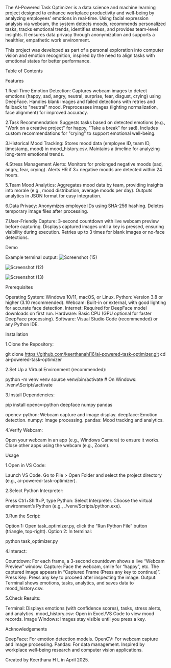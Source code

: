 The AI-Powered Task Optimizer is a data science and machine learning project designed to enhance workplace productivity and well-being by analyzing employees' emotions in real-time.
Using facial expression analysis via webcam, the system detects moods, recommends personalized tasks, tracks emotional trends, identifies stress, and provides team-level insights. 
It ensures data privacy through anonymization and supports a healthier, empathetic work environment.

This project was developed as part of a personal exploration into computer vision and emotion recognition, inspired by the need to align tasks with emotional states for better performance.

Table of Contents

Features

1.Real-Time Emotion Detection:
Captures webcam images to detect emotions (happy, sad, angry, neutral, surprise, fear, disgust, crying) using DeepFace.
Handles blank images and failed detections with retries and fallback to "neutral" mood.
Preprocesses images (lighting normalization, face alignment) for improved accuracy.

2.Task Recommendation:
Suggests tasks based on detected emotions (e.g., "Work on a creative project" for happy, "Take a break" for sad).
Includes custom recommendations for "crying" to support emotional well-being.

3.Historical Mood Tracking:
Stores mood data (employee ID, team ID, timestamp, mood) in mood_history.csv.
Maintains a timeline for analyzing long-term emotional trends.

4.Stress Management Alerts:
Monitors for prolonged negative moods (sad, angry, fear, crying).
Alerts HR if 3+ negative moods are detected within 24 hours.

5.Team Mood Analytics:
Aggregates mood data by team, providing insights into morale (e.g., mood distribution, average moods per day).
Outputs analytics in JSON format for easy integration.

6.Data Privacy:
Anonymizes employee IDs using SHA-256 hashing.
Deletes temporary image files after processing.

7.User-Friendly Capture:
3-second countdown with live webcam preview before capturing.
Displays captured images until a key is pressed, ensuring visibility during execution.
Retries up to 3 times for blank images or no-face detections.

Demo

Example terminal output:
![Screenshot (15)](https://github.com/user-attachments/assets/22ea9312-da32-4acf-beac-6dbb9385dbc1)

![Screenshot (12)](https://github.com/user-attachments/assets/30a27c58-81d8-4887-92e8-3b23103f64da)

![Screenshot (13)](https://github.com/user-attachments/assets/b429ea95-fed0-411e-8f2b-d74fa3319e13)

Prerequisites

Operating System: Windows 10/11, macOS, or Linux.
Python: Version 3.8 or higher (3.10 recommended).
Webcam: Built-in or external, with good lighting for accurate face detection.
Internet: Required for DeepFace model downloads on first run.
Hardware: Basic CPU (GPU optional for faster DeepFace processing).
Software: Visual Studio Code (recommended) or any Python IDE.

Installation

1.Clone the Repository:

git clone https://github.com/keerthanahl16/ai-powered-task-optimizer.git
cd ai-powered-task-optimizer

2.Set Up a Virtual Environment (recommended):

python -m venv venv
source venv/bin/activate  # On Windows: .\venv\Scripts\activate

3.Install Dependencies:

pip install opencv-python deepface numpy pandas

opencv-python: Webcam capture and image display.
deepface: Emotion detection.
numpy: Image processing.
pandas: Mood tracking and analytics.

4.Verify Webcam:

Open your webcam in an app (e.g., Windows Camera) to ensure it works.
Close other apps using the webcam (e.g., Zoom).

Usage

1.Open in VS Code:

Launch VS Code.
Go to File > Open Folder and select the project directory (e.g., ai-powered-task-optimizer).

2.Select Python Interpreter:

Press Ctrl+Shift+P, type Python: Select Interpreter.
Choose the virtual environment’s Python (e.g., ./venv/Scripts/python.exe).

3.Run the Script:

Option 1: Open task_optimizer.py, click the “Run Python File” button (triangle, top-right).
Option 2: In terminal:

python task_optimizer.py

4.Interact:

Countdown: For each frame, a 3-second countdown shows a live “Webcam Preview” window.
Capture: Face the webcam, smile for “happy”, etc. The captured image appears in “Captured Frame (Press any key to continue)”.
Press Key: Press any key to proceed after inspecting the image.
Output: Terminal shows emotions, tasks, analytics, and saves data to mood_history.csv.

5.Check Results:

Terminal: Displays emotions (with confidence scores), tasks, stress alerts, and analytics.
mood_history.csv: Open in Excel/VS Code to view mood records.
Image Windows: Images stay visible until you press a key.

Acknowledgements

DeepFace: For emotion detection models.
OpenCV: For webcam capture and image processing.
Pandas: For data management.
Inspired by workplace well-being research and computer vision applications.

Created by Keerthana H L in April 2025.
